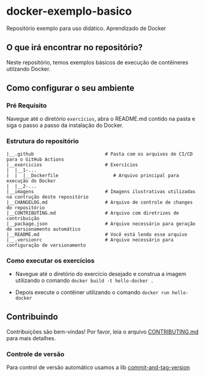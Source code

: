 # docker-exemplo-basico
Repositório exemplo para uso didático. Aprendizado de Docker

## O que irá encontrar no repositório?
Neste repositório, temos exemplos básicos de execução de contêineres utilzando Docker.

## Como configurar o seu ambiente

### Pré Requisito
Navegue até o diretório `exercícios`, abra o README.md contido na pasta e siga o passo a passo da instalação do Docker.

### Estrutura do repositório
```
|__.github                          # Pasta com os arquivos de CI/CD para o GitHub Actions
|__exercicios                       # Exercícios 
|  |__1-... 
|  |  |__Dockerfile                    # Arquivo principal para execução do Docker
|  |__2-...                          
|__imagens                          # Imagens ilustrativas utilizadas na contrução deste repositório
|__CHANGELOG.md                     # Arquivo de controle de changes do repositório
|__CONTRIBUTING.md                  # Arquivo com diretrizes de contribuição
|__package.json                     # Arquivo necessário para geração de versionamento automático
|__README.md                        # Você está lendo esse arquivo
|__.versionrc                       # Arquivo necessário para configuração de versionamento
```

### Como executar os exercícios

- Navegue até o diretório do exercício desejado e construa a imagem utilizando o comando `docker build -t hello-docker .`

- Depois execute o contêiner utilizando o comando `docker run hello-docker`


## Contribuindo
Contribuições são bem-vindas! Por favor, leia o arquivo [CONTRIBUTING.md](CONTRIBUTING.md) para mais detalhes.

### Controle de versão
Para control de versão automático usamos a lib [commit-and-tag-version](https://github.com/absolute-version/commit-and-tag-version)